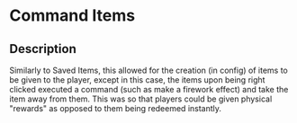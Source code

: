 # Command Items
## Description
Similarly to Saved Items, this allowed for the creation (in config) of items to be given to the player, except in this case, the items upon being right clicked executed a command (such as make a firework effect) and take the item away from them. This was so that players could be given physical "rewards" as opposed to them being redeemed instantly.
